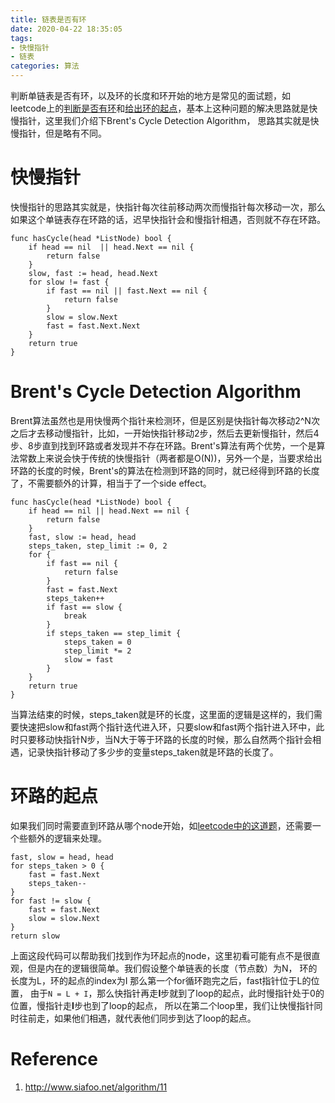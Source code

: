 ```yaml
---
title: 链表是否有环
date: 2020-04-22 18:35:05
tags: 
- 快慢指针
- 链表
categories: 算法
---
```



判断单链表是否有环，以及环的长度和环开始的地方是常见的面试题，如leetcode上的[判断是否有环](https://leetcode.com/problems/linked-list-cycle/)和[给出环的起点](https://leetcode.com/problems/linked-list-cycle-ii/)，基本上这种问题的解决思路就是快慢指针，这里我们介绍下Brent's Cycle Detection Algorithm， 思路其实就是快慢指针，但是略有不同。
<!-- more -->
# 快慢指针 

快慢指针的思路其实就是，快指针每次往前移动两次而慢指针每次移动一次，那么如果这个单链表存在环路的话，迟早快指针会和慢指针相遇，否则就不存在环路。
```Golang
func hasCycle(head *ListNode) bool {
    if head == nil  || head.Next == nil {
        return false
    }
    slow, fast := head, head.Next
    for slow != fast {
        if fast == nil || fast.Next == nil {
            return false
        }
        slow = slow.Next
        fast = fast.Next.Next
    }
    return true
}
```
# Brent's Cycle Detection Algorithm
Brent算法虽然也是用快慢两个指针来检测环，但是区别是快指针每次移动2^N次之后才去移动慢指针，比如，一开始快指针移动2步，然后去更新慢指针，然后4步、8步直到找到环路或者发现并不存在环路。Brent's算法有两个优势，一个是算法常数上来说会快于传统的快慢指针（两者都是O(N))，另外一个是，当要求给出环路的长度的时候，Brent's的算法在检测到环路的同时，就已经得到环路的长度了，不需要额外的计算，相当于了一个side effect。
```Golang
func hasCycle(head *ListNode) bool {
    if head == nil || head.Next == nil {
        return false
    }
    fast, slow := head, head
    steps_taken, step_limit := 0, 2
    for {
        if fast == nil {
            return false
        }
        fast = fast.Next
        steps_taken++
        if fast == slow {
            break
        }
        if steps_taken == step_limit {
            steps_taken = 0
            step_limit *= 2
            slow = fast
        }
    }
    return true
}

```
当算法结束的时候，steps_taken就是环的长度，这里面的逻辑是这样的，我们需要快速把slow和fast两个指针迭代进入环，只要slow和fast两个指针进入环中，此时只要移动快指针N步，当N大于等于环路的长度的时候，那么自然两个指针会相遇，记录快指针移动了多少步的变量steps_taken就是环路的长度了。

# 环路的起点
如果我们同时需要直到环路从哪个node开始，如[leetcode中的这道题](https://leetcode.com/problems/linked-list-cycle-ii/)，还需要一个些额外的逻辑来处理。
```Golang
fast, slow = head, head
for steps_taken > 0 {
    fast = fast.Next
    steps_taken--
}
for fast != slow {
    fast = fast.Next
    slow = slow.Next
}
return slow
```
上面这段代码可以帮助我们找到作为环起点的node，这里初看可能有点不是很直观，但是内在的逻辑很简单。我们假设整个单链表的长度（节点数）为N， 环的长度为L，环的起点的index为I 那么第一个for循环跑完之后，fast指针位于L的位置， 由于```N = L + I```，那么快指针再走**I**步就到了loop的起点，此时慢指针处于0的位置，慢指针走**I**步也到了loop的起点， 所以在第二个loop里，我们让快慢指针同时往前走，如果他们相遇，就代表他们同步到达了loop的起点。

# Reference
1. http://www.siafoo.net/algorithm/11
